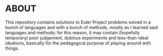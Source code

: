 # ABOUT #

This repository contains solutions to Euler Project problems solved in a bunch of languages and with a bunch of methods, mostly as I learned said languages and methods; for this reason, it may contain (hopefully temporary) poor judgement, dubious experiments and less-than-ideal ideations, basically for the pedagogical purpose of playing around with things.